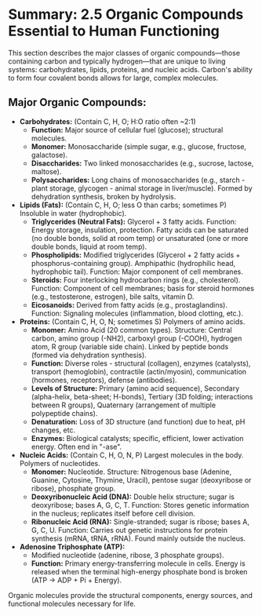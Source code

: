 # Summary: 2.5 Organic Compounds Essential to Human Functioning

This section describes the major classes of organic compounds—those containing carbon and typically hydrogen—that are unique to living systems: carbohydrates, lipids, proteins, and nucleic acids. Carbon's ability to form four covalent bonds allows for large, complex molecules.

## Major Organic Compounds:

*   **Carbohydrates:** (Contain C, H, O; H:O ratio often ~2:1)
    *   **Function:** Major source of cellular fuel (glucose); structural molecules.
    *   **Monomer:** Monosaccharide (simple sugar, e.g., glucose, fructose, galactose).
    *   **Disaccharides:** Two linked monosaccharides (e.g., sucrose, lactose, maltose).
    *   **Polysaccharides:** Long chains of monosaccharides (e.g., starch - plant storage, glycogen - animal storage in liver/muscle). Formed by dehydration synthesis, broken by hydrolysis.
*   **Lipids (Fats):** (Contain C, H, O; less O than carbs; sometimes P) Insoluble in water (hydrophobic).
    *   **Triglycerides (Neutral Fats):** Glycerol + 3 fatty acids. Function: Energy storage, insulation, protection. Fatty acids can be saturated (no double bonds, solid at room temp) or unsaturated (one or more double bonds, liquid at room temp).
    *   **Phospholipids:** Modified triglycerides (Glycerol + 2 fatty acids + phosphorus-containing group). Amphipathic (hydrophilic head, hydrophobic tail). Function: Major component of cell membranes.
    *   **Steroids:** Four interlocking hydrocarbon rings (e.g., cholesterol). Function: Component of cell membranes; basis for steroid hormones (e.g., testosterone, estrogen), bile salts, vitamin D.
    *   **Eicosanoids:** Derived from fatty acids (e.g., prostaglandins). Function: Signaling molecules (inflammation, blood clotting, etc.).
*   **Proteins:** (Contain C, H, O, N; sometimes S) Polymers of amino acids.
    *   **Monomer:** Amino Acid (20 common types). Structure: Central carbon, amino group (-NH2), carboxyl group (-COOH), hydrogen atom, R group (variable side chain). Linked by peptide bonds (formed via dehydration synthesis).
    *   **Function:** Diverse roles - structural (collagen), enzymes (catalysts), transport (hemoglobin), contractile (actin/myosin), communication (hormones, receptors), defense (antibodies).
    *   **Levels of Structure:** Primary (amino acid sequence), Secondary (alpha-helix, beta-sheet; H-bonds), Tertiary (3D folding; interactions between R groups), Quaternary (arrangement of multiple polypeptide chains).
    *   **Denaturation:** Loss of 3D structure (and function) due to heat, pH changes, etc.
    *   **Enzymes:** Biological catalysts; specific, efficient, lower activation energy. Often end in "-ase".
*   **Nucleic Acids:** (Contain C, H, O, N, P) Largest molecules in the body. Polymers of nucleotides.
    *   **Monomer:** Nucleotide. Structure: Nitrogenous base (Adenine, Guanine, Cytosine, Thymine, Uracil), pentose sugar (deoxyribose or ribose), phosphate group.
    *   **Deoxyribonucleic Acid (DNA):** Double helix structure; sugar is deoxyribose; bases A, G, C, T. Function: Stores genetic information in the nucleus; replicates itself before cell division.
    *   **Ribonucleic Acid (RNA):** Single-stranded; sugar is ribose; bases A, G, C, U. Function: Carries out genetic instructions for protein synthesis (mRNA, tRNA, rRNA). Found mainly outside the nucleus.
*   **Adenosine Triphosphate (ATP):**
    *   Modified nucleotide (adenine, ribose, 3 phosphate groups).
    *   **Function:** Primary energy-transferring molecule in cells. Energy is released when the terminal high-energy phosphate bond is broken (ATP → ADP + Pi + Energy).

Organic molecules provide the structural components, energy sources, and functional molecules necessary for life.
